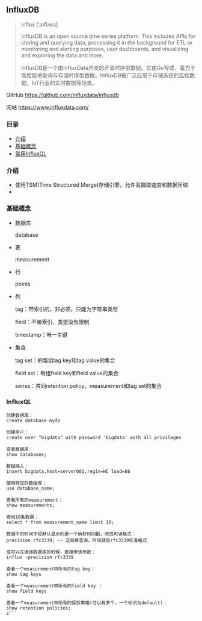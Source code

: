 ## InfluxDB

> influx [ˈɪnflʌks] 
>
> InfluxDB is an open source time series platform. This includes APIs for storing and querying data, processing it in the background for ETL or monitoring and alerting purposes, user dashboards, and visualizing and exploring the data and more. 
>
> InfluxDB是一个由InfluxData开发的开源时序型数据。它由Go写成，着力于高性能地查询与存储时序型数据。InfluxDB被广泛应用于存储系统的监控数据，IoT行业的实时数据等场景。 

GitHub https://github.com/influxdata/influxdb

网站 https://www.influxdata.com/

### 目录
* [介绍](#介绍)
* [基础概念](#基础概念)
* [常用InfluxQL](#InfluxQL)

### 介绍

* 使用TSM(Time Structured Merge)存储引擎，允许高摄取速度和数据压缩
* 

### 基础概念

* 数据库

    database

* 表

    measurement

* 行
    
    points

* 列

    tag：带索引的，非必须，只能为字符串类型
    
    field：不带索引，类型没有限制
    
    timestamp：唯一主键

* 集合

    tag set：的每组tag key和tag value的集合
    
    field set：每组field key和field value的集合
    
    series：共同retention policy，measurement和tag set的集合

### InfluxQL

```text
创建数据库：
create database mydb

创建用户：
create user "bigdata" with password 'bigdata' with all privileges

查看数据库：
show databases;

数据插入：
insert bigdata,host=server001,regin=HC load=88

使用特定的数据库：
use database_name;

查看所有的measurement：
show measurements;

查询10条数据：
select * from measurement_name limit 10;

数据中的时间字段默认显示的是一个纳秒时间戳，改成可读格式：
precision rfc3339; -- 之后再查询，时间就是rfc3339标准格式

或可以在连接数据库的时候，直接带该参数：
influx -precision rfc3339

查看一个measurement中所有的tag key：
show tag keys

查看一个measurement中所有的field key ：
show field keys

查看一个measurement中所有的保存策略(可以有多个，一个标识为default)：
show retention policies;
z```
